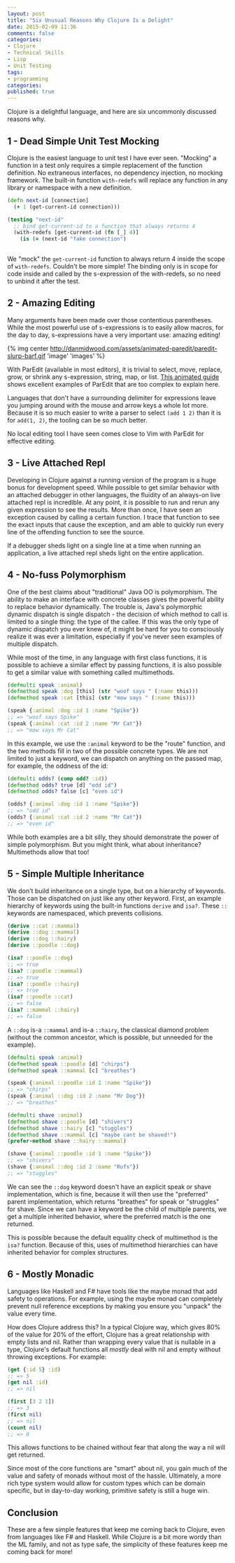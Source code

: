 ```yaml
---
layout: post
title: "Six Unusual Reasons Why Clojure Is a Delight"
date: 2015-02-09 11:36
comments: false
categories: 
- Clojure
- Technical Skills
- Lisp
- Unit Testing
tags:
- programming
categories: 
published: true
---
```


Clojure is a delightful language, and here are six uncommonly
discussed reasons why.

## 1 - Dead Simple Unit Test Mocking

Clojure is the easiest language to unit test I have ever
seen. "Mocking" a function in a test only requires a simple
replacement of the function definition. No extraneous interfaces, no
dependency injection, no mocking framework.  The built-in function ```with-redefs```
will replace any function in any library or
namespace with a new definition.

``` clojure
(defn next-id [connection]
  (+ 1 (get-current-id connection)))

(testing "next-id"
  ;; bind get-current-id to a function that always returns 4 
  (with-redefs [get-current-id (fn [_] 4)]
    (is (= (next-id "fake connection")
           
```

We "mock" the ```get-current-id``` function to always return 4 inside
the scope of ```with-redefs```. Couldn't be more simple! The binding
only is in scope for code inside and called by the s-expression of the
with-redefs, so no need to unbind it after the test.

## 2 - Amazing Editing

Many arguments have been made over those contentious
parentheses. While the most powerful use of s-expressions is to easily
allow macros, for the day to day, s-expressions have a very important
use: amazing editing!

{% img center http://danmidwood.com/assets/animated-paredit/paredit-slurp-barf.gif 'image' 'images' %}

With ParEdit (available in most editors), it is trivial to select,
move, replace, grow, or shrink any s-expression, string, map, or
list. [This animated guide](http://danmidwood.com/content/2014/11/21/animated-paredit.html)
shows excellent examples of ParEdit that are too
complex to explain here.

Languages that don't have a surrounding delimiter for expressions
leave you jumping around with the mouse and arrow keys a whole lot more.
Because it is so much easier to write a parser to select ```(add 1 2)```
than it is for ```add(1, 2)```, the tooling can be so much better.

No local editing tool I have seen comes close to Vim with ParEdit for
effective editing. 

## 3 - Live Attached Repl

Developing in Clojure against a running version of the program is a
huge bonus for development speed. While possible to get similar
behavior with an attached debugger in other languages, the fluidity of
an always-on live attached repl is incredible. At any point, it is
possible to run and rerun any given expression to see the
results. More than once, I have seen an exception caused by calling a
certain function. I trace that function to see the exact inputs that
cause the exception, and am able to quickly run every line of the
offending function to see the source.

If a debugger sheds light on a single line at a time when running an
application, a live attached repl sheds light on the entire
application.

## 4 - No-fuss Polymorphism

One of the best claims about "traditional" Java OO is
polymorphism. The ability to make an interface with concrete classes
gives the powerful ability to replace behavior dynamically. The
trouble is, Java's polymorphic dynamic dispatch is single dispatch - the
decision of which method to call is limited to a single thing: the
type of the callee. If this was the only type of dynamic dispatch you
ever knew of, it might be hard for you to consciously realize it was
ever a limitation, especially if you've never seen examples of
multiple dispatch.

While most of the time, in any language with first class functions, it
is possible to achieve a similar effect by passing functions, it is
also possible to get a similar value with something called multimethods.

``` clojure
(defmulti speak :animal)
(defmethod speak :dog [this] (str "woof says " (:name this)))
(defmethod speak :cat [this] (str "mow says " (:name this)))

(speak {:animal :dog :id 1 :name "Spike"})
;; => "woof says Spike"
(speak {:animal :cat :id 2 :name "Mr Cat"})
;; => "mow says Mr Cat"
```

In this example, we use the ```:animal``` keyword to be the "route" function,
and the two methods fill in two of the possible concrete types. We are
not limited to just a keyword, we can dispatch on anything on the
passed map, for example, the oddness of the id:

``` clojure
(defmulti odds? (comp odd? :id))
(defmethod odds? true [d] "odd id")
(defmethod odds? false [c] "even id")

(odds? {:animal :dog :id 1 :name "Spike"})
;; => "odd id"
(odds? {:animal :cat :id 2 :name "Mr Cat"})
;; => "even id"
```

While both examples are a bit silly, they should demonstrate the power
of simple polymorphism. But you might think, what about inheritance?
Multimethods allow that too!

## 5 - Simple Multiple Inheritance

We don't build inheritance on a single type, but on a hierarchy of
keywords. Those can be dispatched on just like any other
keyword. First, an example hierarchy of keywords using the built-in
functions ```derive``` and ```isa?```. These ```::``` keywords are
namespaced, which prevents collisions.

``` clojure
(derive ::cat ::mammal)
(derive ::dog ::mammal)
(derive ::dog ::hairy)
(derive ::poodle ::dog)

(isa? ::poodle ::dog)
;; => true
(isa? ::poodle ::mammal)
;; => true
(isa? ::poodle ::hairy)
;; => true
(isa? ::poodle ::cat)
;; => false
(isa? ::mammal ::hairy)
;; => false
```

A ```::dog``` is-a ```::mammal``` and is-a ```::hairy```, the
classical diamond problem (without the common ancestor, which is
possible, but unneeded for the example).

``` clojure
(defmulti speak :animal)
(defmethod speak ::poodle [d] "chirps")
(defmethod speak ::mammal [c] "breathes")

(speak {:animal ::poodle :id 1 :name "Spike"})
;; => "chirps"
(speak {:animal ::dog :id 2 :name "Mr Dog"})
;; => "breathes"

(defmulti shave :animal)
(defmethod shave ::poodle [d] "shivers")
(defmethod shave ::hairy [c] "stuggles")
(defmethod shave ::mammal [c] "maybe cant be shaved!")
(prefer-method shave ::hairy ::mammal)

(shave {:animal ::poodle :id 1 :name "Spike"})
;; => "shivers"
(shave {:animal ::dog :id 2 :name "Rufs"})
;; => "stuggles"
```

We can see the ```::dog``` keyword doesn't have an explicit speak or shave
implementation, which is fine, because it will then use the "preferred"
parent implementation, which returns "breathes" for speak or
"struggles" for shave. Since we can have a keyword be the child of
multiple parents, we get a multiple inherited behavior, where the
preferred match is the one returned.

This is possible because the default equality check of multimethod is
the ```isa?``` function. Because of this, uses of multimethod
hierarchies can have inherited behavior for complex structures.

## 6 - Mostly Monadic

Languages like Haskell and F# have tools like the maybe monad that add
safety to operations. For example, using the maybe monad can
completely prevent null reference exceptions by making you ensure you
"unpack" the value every time.

How does Clojure address this? In a typical Clojure way, which gives
80% of the value for 20% of the effort, Clojure has a great
relationship with empty lists and nil. Rather than wrapping every
value that is nullable in a type, Clojure's default functions all
_mostly_ deal with nil and empty without throwing exceptions. For
example:

``` clojure
(get {:id 5} :id)
;; => 5
(get nil :id)
;; => nil

(first [3 2 1])
;; => 3
(first nil)
;; => nil
(count nil)
;; => 0
```

This allows functions to be chained without fear that along the way a
nil will get returned.

Since most of the core functions are "smart" about nil, you gain much
of the value and safety of monads without most of the
hassle. Ultimately, a more rich type system would allow for custom
types which can be domain specific, but in day-to-day working,
primitive safety is still a huge win.

## Conclusion

These are a few simple features that keep me coming back to Clojure,
even from languages like F# and Haskell. While Clojure is a bit more
wordy than the ML family, and not as type safe, the simplicity of
these features keep me coming back for more!
